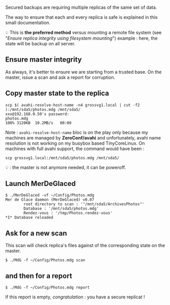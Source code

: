 Secured backups are requiring multiple replicas of the same set of data.

The way to ensure that each and every replica is safe is explained in this small documentation.

:bulb: This is **the preferred method** versus mounting a remote file system (see "*Ensure replica integrity using filesystem mounting*") example : here, the state will be backup on all server.

## Ensure master integrity
As always, it's better to ensure we are starting from a trusted base. On the master, issue a scan and ask a report for corruption.

## Copy master state to the replica

```
scp $( avahi-resolve-host-name -n4 grossvg1.local | cut -f2 ):/mnt/sda5/photos.mdg /mnt/sda5/
xxx@192.168.0.50's password:
photos.mdg                                                                            100% 3120KB  10.2MB/s   00:00
```

Note : `avahi-resolve-host-name` bloc is on the play only because my machines are managed by **ZeroConf/avahi** and unfortunately, 
avahi name resolution is not working on my busybox based TinyCoreLinux. On machines with full avahi support, the command would have been :

```
scp grossvg1.local:/mnt/sda5/photos.mdg /mnt/sda5/
```

:bulb: : the master is not anymore needed, it can be poweroff.

## Launch MerDeGlaced

```
$ ./MerDeGlaced -vf ~/Config/Photos.mdg
Mer de Glace daemon (MerDeGlaced) v0.07
        root directory to scan : '"/mnt/sda5/ArchivesPhotos"'
        Database : '/mnt/sda5/photos.mdg'
        Rendez-vous : '/tmp/Photos.rendez-vous'
*I* Database reloaded
```

## Ask for a new scan
This scan will check replica's files against of the corresponding state on the master.
```
$ ./MdG -f ~/Config/Photos.mdg scan
```

## and then for a report
```
$ ./MdG -f ~/Config/Photos.mdg report
```

If this report is empty, *congratulation* : you have a secure replicat !
